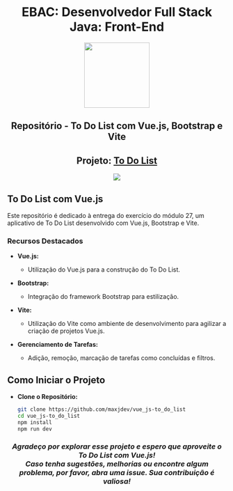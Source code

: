<div align="center">
  
  # EBAC: Desenvolvedor Full Stack Java: Front-End
  <img src="https://i.postimg.cc/3xbR5F7H/rounded-in-photoretrica.png" width="150">
  
  ## Repositório - To Do List com Vue.js, Bootstrap e Vite
  ## Projeto: [To Do List](https://vue-js-to-do-list-pink.vercel.app/)
  <img src="https://i.postimg.cc/Y08H8FvY/screencapture-vue-js-to-do-list-pink-vercel-app-2023-12-17-19-03-53.png"/>

</div>

## To Do List com Vue.js

Este repositório é dedicado à entrega do exercício do módulo 27, um aplicativo de To Do List desenvolvido com Vue.js, Bootstrap e Vite.

### Recursos Destacados

- **Vue.js:**
  - Utilização do Vue.js para a construção do To Do List.

- **Bootstrap:**
  - Integração do framework Bootstrap para estilização.

- **Vite:**
  - Utilização do Vite como ambiente de desenvolvimento para agilizar a criação de projetos Vue.js.

- **Gerenciamento de Tarefas:**
  - Adição, remoção, marcação de tarefas como concluídas e filtros.

## Como Iniciar o Projeto

- **Clone o Repositório:**
   ```bash
   git clone https://github.com/maxjdev/vue_js-to_do_list
   cd vue_js-to_do_list
   npm install
   npm run dev

<h3 align="center">
  <i>
    Agradeço por explorar esse projeto e espero que aproveite o To Do List com Vue.js!<br>
    Caso tenha sugestões, melhorias ou encontre algum problema, por favor, abra uma issue. Sua contribuição é valiosa!
  </i>
</h3>
